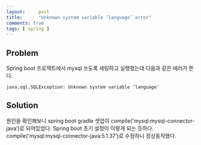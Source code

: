 ```yaml
---
layout:     post
title:      "Unknown system variable ‘language’ error"
comments: true
tags: [ spring ]
---
```


## Problem
Spring boot 프로젝트에서 mysql 쓰도록 세팅하고 실행했는데 다음과 같은 에러가 뜬다.
```
java.sql.SQLException: Unknown system variable ‘language'
```

## Solution
원인을 확인해보니 spring boot gradle 셋업이 compile('mysql:mysql-connector-java’)로 되어있었다. Spring boot 초기 설정이 이렇게 되는 듯하다. compile('mysql:mysql-connector-java:5.1.37’)로 수정하니 정상동작했다.
